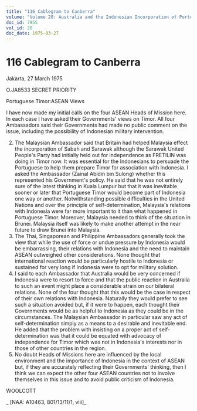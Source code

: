 ```yaml
---
title: "116 Cablegram to Canberra"
volume: "Volume 20: Australia and the Indonesian Incorporation of Portuguese Timor, 1974-1976"
doc_id: 7955
vol_id: 20
doc_date: 1975-03-27
---
```


# 116 Cablegram to Canberra

Jakarta, 27 March 1975

O.JA8533 SECRET PRIORITY

Portuguese Timor:ASEAN Views

I have now made my initial calls on the four ASEAN Heads of Mission here. In each case I have asked their Governments' views on Timor. All four Ambassadors said their Governments had made no public comment on the issue, including the possibility of Indonesian military intervention.

  2. The Malaysian Ambassador said that Britain had helped Malaysia effect the incorporation of Sabah and Sarawak although the Sarawak United People's Party had initially held out for independence as FRETILIN was doing in Timor now. It was essential for the Indonesians to persuade the Portuguese to help them prepare Timor for association with Indonesia. I asked the Ambassador (Zainal Abidin bin Sulong) whether this represented his Government's policy. He said that he was not entirely sure of the latest thinking in Kuala Lumpur but that it was inevitable sooner or later that Portuguese Timor would become part of Indonesia one way or another. Notwithstanding possible difficulties in the United Nations and over the principle of self-determination, Malaysia's relations with Indonesia were far more important to it than what happened in Portuguese Timor. Moreover, Malaysia needed to think of the situation in Brunei. Malaysia itself was likely to make another attempt in the near future to draw Brunei into Malaysia.
  3. The Thai, Singaporean and Philippine Ambassadors generally took the view that while the use of force or undue pressure by Indonesia would be embarrassing, their relations with Indonesia and the need to maintain ASEAN outweighed other considerations. None thought that international reaction would be particularly hostile to Indonesia or sustained for very long if Indonesia were to opt for military solution.
  4. I said to each Ambassador that Australia would be very concerned if Indonesia were to resort to force and that the public reaction in Australia to such an event might place a considerable strain on our bilateral relations. None of the four thought that this would be the case in respect of their own relations with Indonesia. Naturally they would prefer to see such a situation avoided but, if it were to happen, each thought their Governments would be as helpful to Indonesia as they could be in the circumstances. The Malaysian Ambassador in particular saw any act of self-determination simply as a means to a desirable and inevitable end. He added that the problem with insisting on a proper act of self-determination was that it could be equated with advocacy of independence for Timor which was not in Indonesia's interests nor in those of other countries in the region.
  5. No doubt Heads of Missions here are influenced by the local environment and the importance of Indonesia in the context of ASEAN but, if they are accurately reflecting their Governments' thinking, then I think we can expect the other four ASEAN countries not to involve themselves in this issue and to avoid public criticism of Indonesia.



WOOLCOTT

_ [NAA: A10463, 801/13/11/1, viii]_
